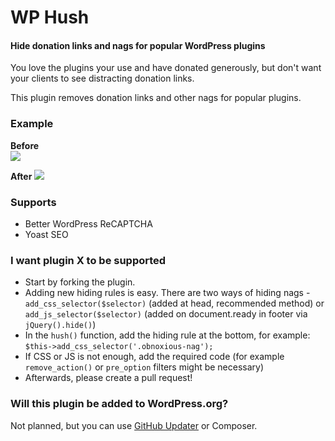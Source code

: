 # WP Hush
#### Hide donation links and nags for popular WordPress plugins

You love the plugins your use and have donated generously, but don't want your clients to see distracting donation links.

This plugin removes donation links and other nags for popular plugins.

### Example

**Before**  
![](https://dl.dropboxusercontent.com/u/2758854/hush_before.png)

**After**
![](https://dl.dropboxusercontent.com/u/2758854/hush_after.png)

### Supports

* Better WordPress ReCAPTCHA 
* Yoast SEO

### I want plugin X to be supported

* Start by forking the plugin.
* Adding new hiding rules is easy. There are two ways of hiding nags - `add_css_selector($selector)` (added at head, recommended method) or `add_js_selector($selector)` (added on document.ready in footer via `jQuery().hide()`) 
* In the `hush()` function, add the hiding rule at the bottom, for example: `$this->add_css_selector('.obnoxious-nag');`
* If CSS or JS is not enough, add the required code (for example `remove_action()` or `pre_option` filters might be necessary)
* Afterwards, please create a pull request!

### Will this plugin be added to WordPress.org? 

Not planned, but you can use [GitHub Updater](https://github.com/afragen/github-updater) or Composer.

